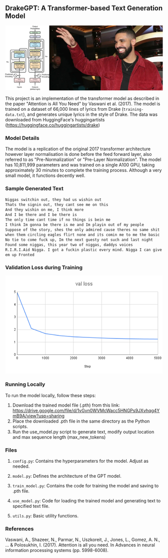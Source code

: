 ## DrakeGPT: A Transformer-based Text Generation Model

![Transformer Architecture](assets/drake-gpt.jpeg)

This project is an implementation of the transformer model as described in the paper "Attention is All You Need" by Vaswani et al. (2017). The model is trained on a dataset of 66,000 lines of lyrics from Drake (`training-data.txt`), and generates unique lyrics in the style of Drake. The data was downloaded from HuggingFace's huggingartists (https://huggingface.co/huggingartists/drake)

### Model Details

The model is a replication of the original 2017 transformer architecture however layer normalisation is done before the feed forward layer, also referred to as "Pre-Normalization" or "Pre-Layer Normalization". The model has 10,811,999 parameters and was trained on a single A100 GPU, taking approximately 30 minutes to complete the training process. Although a very small model, it functions decently well.

### Sample Generated Text

```
Niggas switchin out, they had us wishin out
Thats the signin out, they cant see me on this
And they wishin on me, I think more
And I be there and I be there is
The only time cant time if no things is bein me
I think Im gonna be there is me and Im playin out of my people
Suppose of the story, shes the only admired cause theres no same shit when them circling eagles flirt none and its comin me to me the basic
No tie to come fuck up, Im the next guesty not such and last night
Found some niggas, this year two of niggas, daddys voices
R.I.R.I.Aid Nigga. I got a fuckin plastic every mind. Nigga I can give em up Fronted
```

### Validation Loss during Training

![Transformer Architecture](assets/val-loss.png)

### Running Locally

To run the model locally, follow these steps:

1. Download the trained model file (.pth) from this link: https://drive.google.com/file/d/1vGvn0WVMcWacc5HNGPs9JXvhqg4YmB9A/view?usp=sharing
2. Place the downloaded .pth file in the same directory as the Python scripts.
3. Run the use_model.py script to generate text, modify output location and max sequence length (max_new_tokens)

### Files

1. `config.py`: Contains the hyperparameters for the model. Adjust as needed.

2. `model.py`: Defines the architecture of the GPT model.

3. `train_model.py`: Contains the code for training the model and saving to .pth file.

4. `use_model.py`: Code for loading the trained model and generating text to specified text file.

5. `utils.py`: Basic utility functions.

### References

Vaswani, A., Shazeer, N., Parmar, N., Uszkoreit, J., Jones, L., Gomez, A. N., ... & Polosukhin, I. (2017). Attention is all you need. In Advances in neural information processing systems (pp. 5998-6008).
